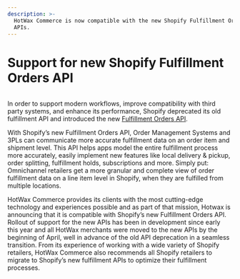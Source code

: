 ```yaml
---
description: >-
  HotWax Commerce is now compatible with the new Shopify Fulfillment Orders
  APIs.
---
```


# Support for new Shopify Fulfillment Orders API

<figure><img src="https://www.hotwax.co/hubfs/PU%202%20-%20Support%20for%20new%20Shopify%20Fulfillment%20Orders%20API.png" alt=""><figcaption></figcaption></figure>

In order to support modern workflows, improve compatibility with third party systems, and enhance its performance, Shopify deprecated its old fulfillment API and introduced the new [Fulfillment Orders API](https://www.shopify.com/in/partners/blog/shopify-fulfillment-orders-api).&#x20;

With Shopify’s new Fulfillment Orders API, Order Management Systems and 3PLs can communicate more accurate fulfillment data on an order item and shipment level. This API helps apps model the entire fulfillment process more accurately, easily implement new features like local delivery & pickup, order splitting, fulfillment holds, subscriptions and more. Simply put: Omnichannel retailers get a more granular and complete view of order fulfillment data on a line item level in Shopify, when they are fulfilled from multiple locations.

HotWax Commerce provides its clients with the most cutting-edge technology and experiences possible and as part of that mission, Hotwax is announcing that it is compatible with Shopify’s new Fulfillment Orders API. Rollout of support for the new APIs has been in development since early this year and all HotWax merchants were moved to the new APIs by the beginning of April, well in advance of the old API deprecation in a seamless transition. From its experience of working with a wide variety of Shopify retailers, HotWax Commerce also recommends all Shopify retailers to migrate to Shopify’s new fulfillment APIs to optimize their fulfillment processes.

